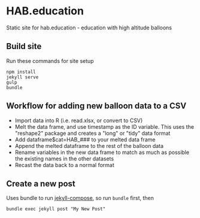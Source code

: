 # HAB.education

Static site for hab.education - education with high altitude balloons

## Build site

Run these commands for site setup

    npm install
    jekyll serve
    gulp
    bundle


## Workflow for adding new balloon data to a CSV

* Import data into R (i.e. read.xlsx, or convert to CSV)
* Melt the data frame, and use timestamp as the ID variable. This uses the "reshape2" package and creates a "long" or "tidy" data format
* Add dataframe$cat=HAB_### to your melted data frame
* Append the melted dataframe to the rest of the balloon data
* Rename variables in the new data frame to match as much as possible the existing names in the other datasets
* Recast the data back to a normal format


## Create a new post

Uses bundle to run [jekyll-compose](https://github.com/jekyll/jekyll-compose), so run `bundle` first, then

    bundle exec jekyll post "My New Post"

